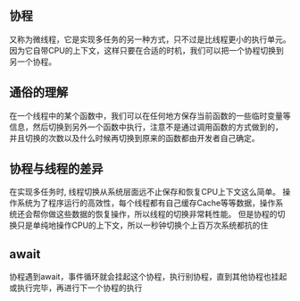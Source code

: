 ## 协程
又称为微线程，它是实现多任务的另一种方式，只不过是比线程更小的执行单元。
因为它自带CPU的上下文，这样只要在合适的时机，我们可以把一个协程切换到另一个协程。

## 通俗的理解
在一个线程中的某个函数中，我们可以在任何地方保存当前函数的一些临时变量等信息，然后切换到另外一个函数中执行，注意不是通过调用函数的方式做到的，
并且切换的次数以及什么时候再切换到原来的函数都由开发者自己确定。

## 协程与线程的差异
在实现多任务时, 线程切换从系统层面远不止保存和恢复CPU上下文这么简单。
操作系统为了程序运行的高效性，每个线程都有自己缓存Cache等等数据，操作系统还会帮你做这些数据的恢复操作，所以线程的切换非常耗性能。
但是协程的切换只是单纯地操作CPU的上下文，所以一秒钟切换个上百万次系统都抗的住

## await
协程遇到await，事件循环就会挂起这个协程，执行别协程，直到其他协程也挂起或执行完毕，再进行下一个协程的执行